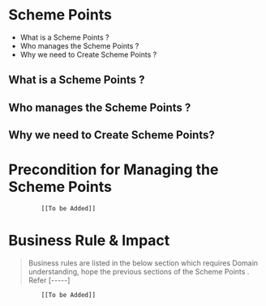 # Scheme Points

* What is a Scheme Points ?
* Who manages the Scheme Points ?
* Why we need to Create Scheme Points ? 

## What is a Scheme Points ?

## Who manages the Scheme Points ?

## Why we need to Create Scheme Points?

# Precondition for Managing the Scheme Points 




             [[To be Added]]
 




# Business Rule & Impact 

> Business rules are listed in the below section which requires Domain understanding, hope the previous sections of the Scheme Points . Refer [-----]


             [[To be Added]]
 


